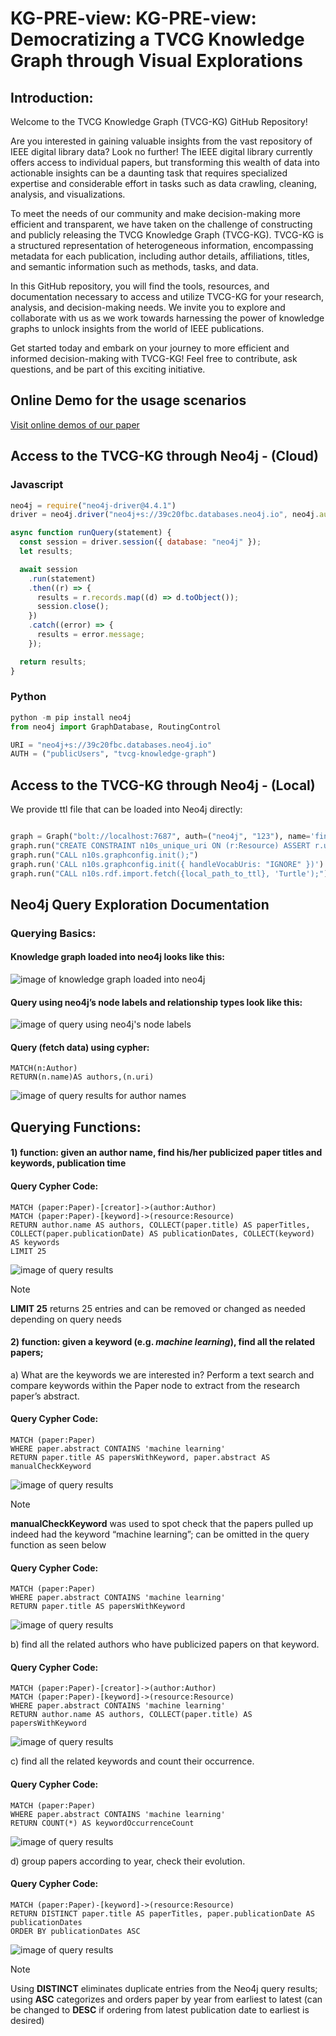 # KG-PRE-view: KG-PRE-view: Democratizing a TVCG Knowledge Graph through Visual Explorations

## Introduction: 
Welcome to the TVCG Knowledge Graph (TVCG-KG) GitHub Repository!

Are you interested in gaining valuable insights from the vast repository of IEEE digital library data? Look no further! The IEEE digital library currently offers access to individual papers, but transforming this wealth of data into actionable insights can be a daunting task that requires specialized expertise and considerable effort in tasks such as data crawling, cleaning, analysis, and visualizations.

To meet the needs of our community and make decision-making more efficient and transparent, we have taken on the challenge of constructing and publicly releasing the TVCG Knowledge Graph (TVCG-KG). TVCG-KG is a structured representation of heterogeneous information, encompassing metadata for each publication, including author details, affiliations, titles, and semantic information such as methods, tasks, and data.

In this GitHub repository, you will find the tools, resources, and documentation necessary to access and utilize TVCG-KG for your research, analysis, and decision-making needs. We invite you to explore and collaborate with us as we work towards harnessing the power of knowledge graphs to unlock insights from the world of IEEE publications.

Get started today and embark on your journey to more efficient and informed decision-making with TVCG-KG! Feel free to contribute, ask questions, and be part of this exciting initiative.

## Online Demo for the usage scenarios
[Visit online demos of our paper](https://observablehq.com/d/53ebb00b451f79a6)
## Access to the TVCG-KG through Neo4j - (Cloud)
### Javascript 
```javascript
neo4j = require("neo4j-driver@4.4.1")
driver = neo4j.driver("neo4j+s://39c20fbc.databases.neo4j.io", neo4j.auth.basic("publicUsers", "tvcg-knowledge-graph"), {disableLosslessIntegers:true})

async function runQuery(statement) {
  const session = driver.session({ database: "neo4j" });
  let results;

  await session
    .run(statement)
    .then((r) => {
      results = r.records.map((d) => d.toObject());
      session.close();
    })
    .catch((error) => {
      results = error.message;
    });

  return results;
}
```
### Python 
```python
python -m pip install neo4j
from neo4j import GraphDatabase, RoutingControl

URI = "neo4j+s://39c20fbc.databases.neo4j.io"
AUTH = ("publicUsers", "tvcg-knowledge-graph")

```
## Access to the TVCG-KG through Neo4j - (Local)
We provide ttl file that can be loaded into Neo4j directly: 
```python

graph = Graph("bolt://localhost:7687", auth=("neo4j", "123"), name='final')
graph.run("CREATE CONSTRAINT n10s_unique_uri ON (r:Resource) ASSERT r.uri IS UNIQUE")
graph.run("CALL n10s.graphconfig.init();")
graph.run('CALL n10s.graphconfig.init({ handleVocabUris: "IGNORE" })')
graph.run("CALL n10s.rdf.import.fetch({local_path_to_ttl}, 'Turtle');")
```


## Neo4j Query Exploration Documentation
### Querying Basics:
#### Knowledge graph loaded into neo4j looks like this:
 ![image of knowledge graph loaded into neo4j](figures/image001.png)
#### Query using neo4j’s node labels and relationship types look like this:
 ![image of query using neo4j's node labels](figures/image003.png)
#### Query (fetch data) using cypher:
```
MATCH(n:Author)
RETURN(n.name)AS authors,(n.uri)
```
![image of query results for author names](figures/image005.png)
 

## Querying Functions:
#### 1)	function: given an author name, find his/her publicized paper titles and keywords, publication time
#### Query Cypher Code:
```
MATCH (paper:Paper)-[creator]->(author:Author)
MATCH (paper:Paper)-[keyword]->(resource:Resource)
RETURN author.name AS authors, COLLECT(paper.title) AS paperTitles, COLLECT(paper.publicationDate) AS publicationDates, COLLECT(keyword) AS keywords
LIMIT 25
```
![image of query results](image007.png) 
> [!NOTE]
> **LIMIT 25** returns 25 entries and can be removed or changed as needed depending on query needs

#### 2)	function: given a keyword (e.g. *machine learning*), find all the related papers;

  a)	What are the keywords we are interested in? Perform a text search and compare keywords within the Paper node to extract from the research paper’s abstract.
#### Query Cypher Code:
```
MATCH (paper:Paper)
WHERE paper.abstract CONTAINS 'machine learning'
RETURN paper.title AS papersWithKeyword, paper.abstract AS manualCheckKeyword
```
![image of query results](figures/image009.png)  
> [!NOTE]
> **manualCheckKeyword** was used to spot check that the papers pulled up indeed had the keyword “machine learning”; can be omitted in the query function as seen below
#### Query Cypher Code:
```
MATCH (paper:Paper)
WHERE paper.abstract CONTAINS 'machine learning'
RETURN paper.title AS papersWithKeyword
```
 ![image of query results](figures/image011.png) 

b)	find all the related authors who have publicized papers on that keyword.
#### Query Cypher Code:
```
MATCH (paper:Paper)-[creator]->(author:Author)
MATCH (paper:Paper)-[keyword]->(resource:Resource)
WHERE paper.abstract CONTAINS 'machine learning'
RETURN author.name AS authors, COLLECT(paper.title) AS papersWithKeyword
```
![image of query results](figures/image013.png)

c)	find all the related keywords and count their occurrence.
#### Query Cypher Code:
```
MATCH (paper:Paper)
WHERE paper.abstract CONTAINS 'machine learning'
RETURN COUNT(*) AS keywordOccurrenceCount
```
![image of query results](figures/image015.png)

d)	group papers according to year, check their evolution.
#### Query Cypher Code:
```
MATCH (paper:Paper)-[keyword]->(resource:Resource)
RETURN DISTINCT paper.title AS paperTitles, paper.publicationDate AS publicationDates
ORDER BY publicationDates ASC
```
 ![image of query results](figures/image017.png) 
> [!NOTE]
> Using **DISTINCT** eliminates duplicate entries from the Neo4j query results; using **ASC** categorizes and orders paper by year from earliest to latest (can be changed to **DESC** if ordering from latest publication date to earliest is desired)

